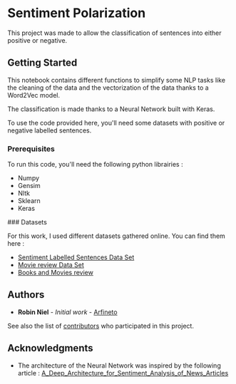 # Sentiment Polarization

This project was made to allow the classification of sentences into either positive or negative.

## Getting Started

This notebook contains different functions to simplify some NLP tasks like the cleaning of the data and the vectorization of the data thanks to a Word2Vec model.

The classification is made thanks to a Neural Network built with Keras.

To use the code provided here, you'll need some datasets with positive or negative labelled sentences.

### Prerequisites

To run this code, you'll need the following python librairies :

* Numpy
* Gensim
* Nltk
* Sklearn
* Keras

### Datasets

For this work, I used different datasets gathered online. You can find them here :
* [Sentiment Labelled Sentences Data Set](https://archive.ics.uci.edu/ml/datasets/Sentiment+Labelled+Sentences)
* [Movie review Data Set](http://www.cs.cornell.edu/people/pabo/movie-review-data/)
* [Books and Movies review](https://www.kaggle.com/c/si650winter11/data)

## Authors

* **Robin Niel** - *Initial work* - [Arfineto](https://github.com/Arfineto)

See also the list of [contributors](https://github.com/Arfineto/NLP/contributors) who participated in this project.

## Acknowledgments

* The architecture of the Neural Network was inspired by the following article : [A_Deep_Architecture_for_Sentiment_Analysis_of_News_Articles](https://www.researchgate.net/profile/Khuong_Vo2/publication/318167269_A_Deep_Architecture_for_Sentiment_Analysis_of_News_Articles/links/5a2ea961aca2725814f69b87/A-Deep-Architecture-for-Sentiment-Analysis-of-News-Articles.pdf)


